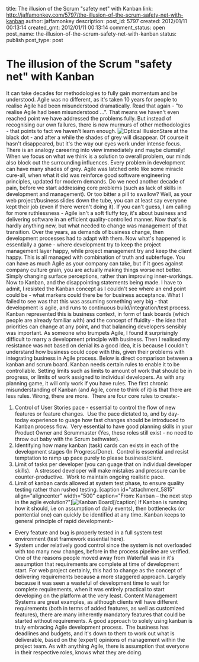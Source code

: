 title: The illusion of the Scrum "safety net" with Kanban
link: http://jaffamonkey.com/5797/the-illusion-of-the-scrum-safety-net-with-kanban
author: jaffamonkey
description: 
post_id: 5797
created: 2012/01/11 00:13:14
created_gmt: 2012/01/11 00:13:14
comment_status: open
post_name: the-illusion-of-the-scrum-safety-net-with-kanban
status: publish
post_type: post

# The illusion of the Scrum "safety net" with Kanban

It can take decades for methodologies to fully gain momentum and be understood. Agile was no different, as it's taken 10 years for people to realise Agile had been misunderstood dramatically. Read that again - "to realise Agile had been misunderstood ...". That means we haven't even reached point we have addressed the problems fully. But instead of recognising our own failures, there is now murmurs of other methodologies - that points to fact we haven't learn enough.  ![Optical Illusion](/wp-content/uploads/2012/01/Optical-Illusion-300x295.jpg)Stare at the black dot - and after a while the shades of grey will disappear. Of course it hasn't disappeared, but it's the way our eyes work under intense focus. There is an analogy careering into view immediately and maybe clumsily! When we focus on what we think is a solution to overall problem, our minds also block out the surrounding influences. Every problem in development can have many shades of grey. Agile was latched onto like some miracle cure-all, when what it did was reinforce good software engineering principles, updated for modern demands. Do we need another decade of pain, before we start addressing core problems (such as lack of skills in development and management). Or too bitter a pill to swallow? Well, as your web project/business slides down the tube, you can at least say everyone kept their job (even if there weren't doing it). If you can't guess, I am calling for more ruthlessness - Agile isn't a soft fluffy toy, it's about business and delivering software in an efficient quality-controlled manner. Now that's is hardly anything new, but what needed to change was management of that transition. Over the years, as demands of business change, then development processes had to adapt with them. Now what's happened is essentially a game - where development try to keep the project management layer happy, while project management try and keep the client happy. This is all managed with combination of truth and subterfuge. You can have as much Agile as your company can take, but if it goes against company culture grain, you are actually making things worse not better. Simply changing surface perceptions, rather than improving inner-workings. Now to Kanban, and the disappointing statements being made. I have to admit, I resisted the Kanban concept as I couldn't see where an end point could be - what markers could there be for business acceptance. What I failed to see was that this was assuming something very big - that development is agile, and runs to continuous build/integration/test process. Kanban represented this is business context, in form of task boards (which people are already familiar with) and the concept of fluidity - the idea that priorities can change at any point, and that balancing developers sensibly was important. As someone who trumpets Agile, I found it surprisingly difficult to marry a development principle with business. Then I realised my resistance was not based on denial its a good idea, it is because I couldn't understand how business could cope with this, given their problems with integrating business in Agile process. Below is direct comparison between a kanban and scrum board. Kanban needs certain rules to enable it to be controllable. Setting limits such as limits to amount of work that should be in progress, or limits of work assigned to individual developers. As with any planning game, it will only work if you have rules. The first chronic misunderstanding of Kanban (and Agile, come to think of it) is that there are less rules. Wrong, there are more.  There are four core rules to create:- 

  1. Control of User Stories pace - essential to control the flow of new features or feature changes.  Use the pace dictated to, and by day-today experience to guage how fast changes should be introduced to Kanban process flow.  Very essential to have good planning skills in your Product Owner and Scrummaster (Yes, these roles still exist - no need to throw out baby with the Scrum bathwater).
  2. Identifying how many kanban (task) cards can exists in each of the development stages (In Progress/Done).  Control is essential and resist temptation to ramp up pace purely to please business/client.
  3. Limit of tasks per developer (you can guage that on individual developer skills).   A stressed developer will make mistakes and pressure can be counter-productive.  Work to maintain ongoing realistic pace.
  4. Limit of kanban cards allowed at system test phase, to ensure quality testing rather than rushed testing.
[caption id="attachment_5815" align="aligncenter" width="500" caption="From: Kanban – the next step in the agile evolution?"]![Kanban Board](/wp-content/uploads/2012/01/kanban_board_blocked.png)[/caption] If Kanban is running how it should, i.e on assumption of daily events), then bottlenecks (or pontential one) can quickly be identified at any time. Kanban keeps to general principle of rapid development:- 

  * Every feature and bug is properly tested in a full system test environment (test framework essential here).
  * System under relatively good control since the system is not overloaded with too many new changes, before in the process pipeline are verified.
One of the reasons people moved away from Waterfall was in it's assumption that requirements are complete at time of development start. For web project certainly, this had to change as the concept of delivering requirements because a more staggered approach. Largely because it was seen a wasteful of development time to wait for complete requirements, when it was entirely practical to start developing on the platform at the very least. Content Management Systems are great examples, as although clients will have different requirements (both in terms of added features, as well as customized features), there are many inherently mandatory features that could be started without requirements. A good approach to solely using kanban is truly embracing Agile development process.  The business has deadlines and budgets, and it's down to them to work out what is deliverable, based on the (expert) opinions of management within the project team. As with anything Agile, there is assumption that everyone in their respective roles, knows what they are doing.
